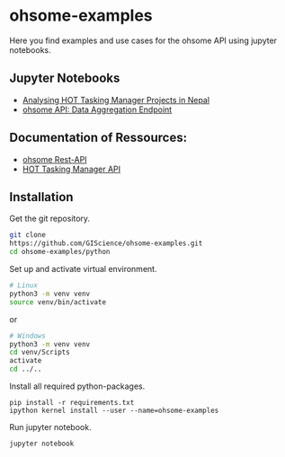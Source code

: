 # ohsome-examples
Here you find examples and use cases for the ohsome API using jupyter notebooks. 

## Jupyter Notebooks
* [Analysing HOT Tasking Manager Projects in Nepal](/python/ohsome-data-aggregation.ipynb)
* [ohsome API: Data Aggregation Endpoint](https://nbviewer.jupyter.org/github/GIScience/ohsome-examples/blob/master/python/jupyter-notebooks/ohsome-aggregation-plot.ipynb)

## Documentation of Ressources:
* [ohsome Rest-API](http://api.ohsome.org)
* [HOT Tasking Manager API](https://tasks.hotosm.org/api-docs/swagger-ui/index.html?url=https://tasks.hotosm.org/api/docs)

## Installation

Get the git repository.
```bash
git clone 
https://github.com/GIScience/ohsome-examples.git
cd ohsome-examples/python
```

Set up and activate virtual environment.
```bash
# Linux
python3 -m venv venv
source venv/bin/activate
```
or
```bash
# Windows
python3 -m venv venv
cd venv/Scripts
activate
cd ../..
```


Install all required python-packages.
```
pip install -r requirements.txt
ipython kernel install --user --name=ohsome-examples
```

Run jupyter notebook.
```bash
jupyter notebook
```
